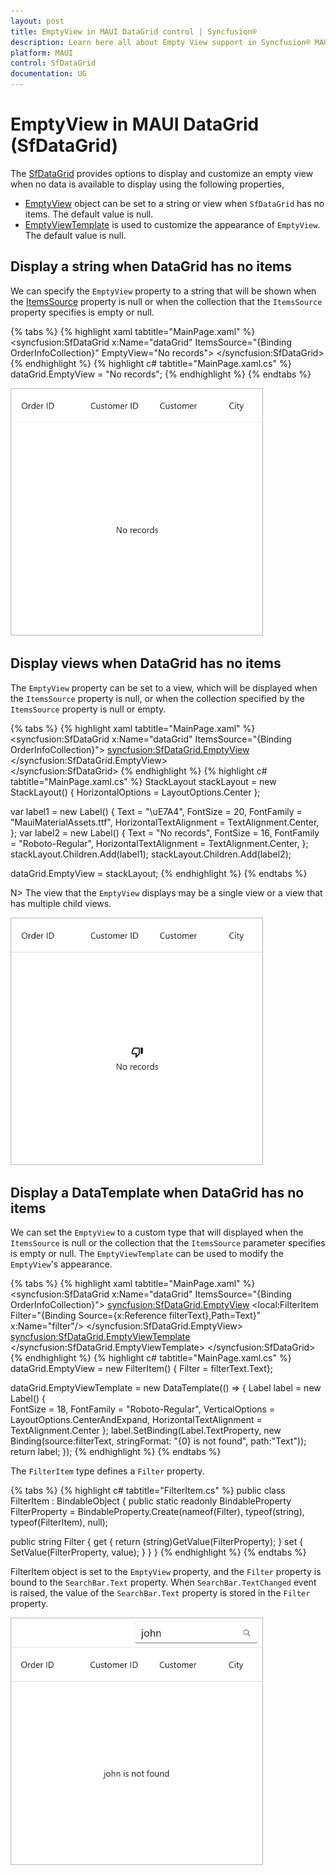 ```yaml
---
layout: post
title: EmptyView in MAUI DataGrid control | Syncfusion®
description: Learn here all about Empty View support in Syncfusion® MAUI DataGrid (SfDataGrid) control and more about it.
platform: MAUI
control: SfDataGrid
documentation: UG
---
```


# EmptyView in MAUI DataGrid (SfDataGrid)

The [SfDataGrid](https://help.syncfusion.com/cr/maui/Syncfusion.Maui.DataGrid.SfDataGrid.html) provides options to display and customize an empty view when no data is available to display using the following properties,

 * [EmptyView](https://help.syncfusion.com/cr/maui/Syncfusion.Maui.DataGrid.SfDataGrid.html#Syncfusion_Maui_DataGrid_SfDataGrid_EmptyView) object can be set to a string or view when `SfDataGrid` has no items. The default value is null.
 * [EmptyViewTemplate](https://help.syncfusion.com/cr/maui/Syncfusion.Maui.DataGrid.SfDataGrid.html#Syncfusion_Maui_DataGrid_SfDataGrid_EmptyViewTemplate) is used to customize the appearance of `EmptyView`. The default value is null.

## Display a string when DataGrid has no items

We can specify the `EmptyView` property to a string that will be shown when the [ItemsSource](https://help.syncfusion.com/cr/maui/Syncfusion.Maui.DataGrid.SfDataGrid.html#Syncfusion_Maui_DataGrid_SfDataGrid_ItemsSource) property is null or when the collection that the `ItemsSource` property specifies is empty or null.

{% tabs %}
{% highlight xaml tabtitle="MainPage.xaml" %}
<syncfusion:SfDataGrid x:Name="dataGrid"
                         ItemsSource="{Binding OrderInfoCollection}"
                         EmptyView="No records">
</syncfusion:SfDataGrid>
{% endhighlight %}
{% highlight c# tabtitle="MainPage.xaml.cs" %}
dataGrid.EmptyView = "No records";
{% endhighlight %}
{% endtabs %}

<img src="Images/emptyview/emptyview-as-string.png" width="404" height="396" alt="DataGrid with emptyview as string">

## Display views when DataGrid has no items

The `EmptyView` property can be set to a view, which will be displayed when the `ItemsSource` property is null, or when the collection specified by the `ItemsSource` property is null or empty.

{% tabs %}
{% highlight xaml tabtitle="MainPage.xaml" %}
<syncfusion:SfDataGrid x:Name="dataGrid"
                       ItemsSource="{Binding OrderInfoCollection}">
    <syncfusion:SfDataGrid.EmptyView>
        <StackLayout HorizontalOptions="Center" VerticalOptions="Center">
            <Label Text="&#xE7A4;" FontSize="20" TextColor="Black" FontFamily="MauiMaterialAssets.ttf"/>
            <Label Text="No records" FontSize="14"/>
        </StackLayout>
    </syncfusion:SfDataGrid.EmptyView>                   
</syncfusion:SfDataGrid>
{% endhighlight %}
{% highlight c# tabtitle="MainPage.xaml.cs" %}
StackLayout stackLayout = new StackLayout() { HorizontalOptions = LayoutOptions.Center };

var label1 = new Label()
{
    Text = "\uE7A4",
    FontSize = 20,
    FontFamily = "MauiMaterialAssets.ttf",
    HorizontalTextAlignment = TextAlignment.Center,
};
var label2 = new Label()
{
    Text = "No records",
    FontSize = 16,
    FontFamily = "Roboto-Regular",
    HorizontalTextAlignment = TextAlignment.Center,
};
stackLayout.Children.Add(label1);
stackLayout.Children.Add(label2);

dataGrid.EmptyView = stackLayout;
{% endhighlight %}
{% endtabs %}

N> The view that the `EmptyView` displays may be a single view or a view that has multiple child views.

<img src="Images/emptyview/emptyview-as-View.png" width="404" height="396" alt="DataGrid with emptyview as view">

## Display a DataTemplate when DataGrid has no items

We can set the `EmptyView` to a custom type that will displayed when the `ItemsSource` is null or the collection that the `ItemsSource` parameter specifies is empty or null. The `EmptyViewTemplate` can be used to modify the `EmptyView`'s appearance.
 
{% tabs %}
{% highlight xaml tabtitle="MainPage.xaml" %}
<ContentPage xmlns:syncfusion="clr-namespace:Syncfusion.Maui.DataGrid;assembly=Syncfusion.Maui.DataGrid"
             xmlns:local="clr-namespace:EmptyViewTemplate">
    <StackLayout>
      <SearchBar x:Name="filterText" 
        FontSize="16"
        Placeholder="Filter Inventory" TextChanged="filterText_TextChanged"/>
      <syncfusion:SfDataGrid x:Name="dataGrid"
                    ItemsSource="{Binding OrderInfoCollection}">
          <syncfusion:SfDataGrid.EmptyView>
              <local:FilterItem Filter="{Binding Source={x:Reference filterText},Path=Text}" x:Name="filter"/>
          </syncfusion:SfDataGrid.EmptyView>
          <syncfusion:SfDataGrid.EmptyViewTemplate>
              <DataTemplate>
                  <Label Text="{Binding Source={x:Reference filterText},Path=Text, StringFormat='{0} is not found'}"
                        HorizontalTextAlignment="Center"     
                        VerticalOptions="Center"
                          FontSize="14" FontFamily="Roboto-Regular"/>
              </DataTemplate>
          </syncfusion:SfDataGrid.EmptyViewTemplate>
      </syncfusion:SfDataGrid>
  </StackLayout>
</ContentPage>
{% endhighlight %}
{% highlight c# tabtitle="MainPage.xaml.cs" %}
dataGrid.EmptyView = new FilterItem() { Filter = filterText.Text};

dataGrid.EmptyViewTemplate = new DataTemplate(() =>
{
  Label label = new Label()
  {					
    FontSize = 18,
    FontFamily = "Roboto-Regular",
    VerticalOptions = LayoutOptions.CenterAndExpand,
    HorizontalTextAlignment = TextAlignment.Center
  };
  label.SetBinding(Label.TextProperty, new Binding(source:filterText, stringFormat: "{0} is not found", path:"Text"));
  return label;
});
{% endhighlight %}
{% endtabs %}

The `FilterItem` type defines a `Filter` property.

{% tabs %}
{% highlight c# tabtitle="FilterItem.cs" %}
public class FilterItem : BindableObject
{
  public static readonly BindableProperty FilterProperty = BindableProperty.Create(nameof(Filter), typeof(string), typeof(FilterItem), null);

  public string Filter
  {
      get { return (string)GetValue(FilterProperty); }
      set { SetValue(FilterProperty, value); }
  }
}
{% endhighlight %}
{% endtabs %}

FilterItem object is set to the `EmptyView` property, and the `Filter` property is bound to the `SearchBar.Text` property. When `SearchBar.TextChanged` event is raised, the value of the `SearchBar.Text` property is stored in the `Filter` property.

<img src="Images/emptyview/emptyview-as-template.png" width="404" height="396" alt="DataGrid with EmptyView template">
